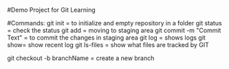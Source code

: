 #Demo Project for Git Learning


#Commands: 
git init = to initialize and empty repository in a folder
git status = check the status
git add <file name> = moving to staging area
git commit -m "Commit Text" = to commit the changes in staging area
git log = shows logs
git show= show recent log
git ls-files = show what files are tracked by GIT

git checkout -b branchName = create a new branch